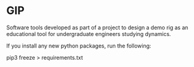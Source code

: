 # GIP
Software tools developed as part of a project to design a demo rig as an educational tool for undergraduate engineers studying dynamics.

If you install any new python packages, run the following:

pip3 freeze > requirements.txt
